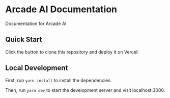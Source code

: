 # Arcade AI Documentation

Documentation for Arcade AI

## Quick Start

Click the button to clone this repository and deploy it on Vercel:

## Local Development

First, run `yarn install` to install the dependencies.

Then, run `yarn dev` to start the development server and visit localhost:3000.
